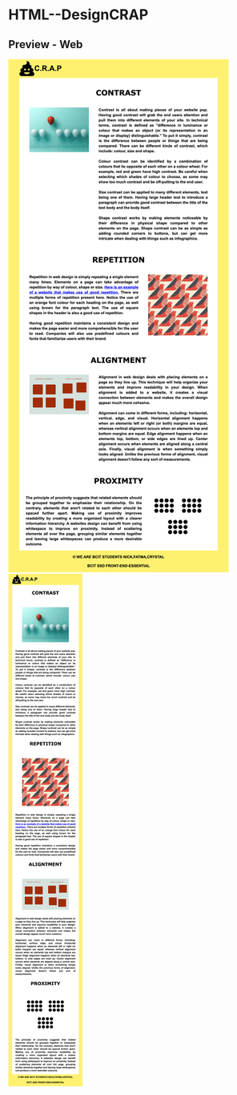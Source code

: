 # HTML--DesignCRAP
## Preview - Web
<img src = Images/WebPreView.png>
<img src = Images/MobilePreView.png>